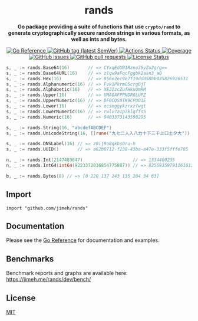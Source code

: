 <h1 align="center">
  rands
</h1>

<p align="center">
  <strong>
    Go package providing a suite of functions that use <code>crypto/rand</code>
    to generate cryptographically secure random strings in various formats, as
    well as ints and bytes.
  </strong>
</p>

<p align="center">
  <a href="https://pkg.go.dev/github.com/jimeh/rands">
    <img src="https://img.shields.io/badge/%E2%80%8B-reference-387b97.svg?logo=go&logoColor=white"
  alt="Go Reference">
  </a>
  <a href="https://github.com/jimeh/rands/releases">
    <img src="https://img.shields.io/github/v/tag/jimeh/rands?label=release" alt="GitHub tag (latest SemVer)">
  </a>
  <a href="https://github.com/jimeh/rands/actions">
    <img src="https://img.shields.io/github/workflow/status/jimeh/rands/CI.svg?logo=github" alt="Actions Status">
  </a>
  <a href="https://codeclimate.com/github/jimeh/rands">
    <img src="https://img.shields.io/codeclimate/coverage/jimeh/rands.svg?logo=code%20climate" alt="Coverage">
  </a>
  <a href="https://github.com/jimeh/rands/issues">
    <img src="https://img.shields.io/github/issues-raw/jimeh/rands.svg?style=flat&logo=github&logoColor=white"
alt="GitHub issues">
  </a>
  <a href="https://github.com/jimeh/rands/pulls">
    <img src="https://img.shields.io/github/issues-pr-raw/jimeh/rands.svg?style=flat&logo=github&logoColor=white" alt="GitHub pull requests">
  </a>
  <a href="https://github.com/jimeh/rands/blob/master/LICENSE">
    <img src="https://img.shields.io/github/license/jimeh/rands.svg?style=flat" alt="License Status">
  </a>
</p>

```go
s, _ := rands.Base64(16)       // => CYxqEdUB1Rzno3SyZu2g/g==
s, _ := rands.Base64URL(16)    // => zlqw9aFqcFggbk2asn3_aQ
s, _ := rands.Hex(16)          // => 956e2ec9e7f19ddd58bb935826926531
s, _ := rands.Alphanumeric(16) // => Fvk1PkrmG5crgOjT
s, _ := rands.Alphabetic(16)   // => XEJIzcZufHkuUmRM
s, _ := rands.Upper(16)        // => UMAGAFPPNDRGLUPZ
s, _ := rands.UpperNumeric(16) // => DF0CQS0TK9CPUO3E
s, _ := rands.Lower(16)        // => ocsmggykzrxzfwgt
s, _ := rands.LowerNumeric(16) // => rwlv7a1p7klqffs5
s, _ := rands.Numeric(16)      // => 9403373143598295

s, _ := rands.String(16, "abcdefABCDEF")                                // => adCDCaDEdeffeDeb
s, _ := rands.UnicodeString(16, []rune("九七二人入八力十下三千上口土夕大")) // => 下下口九力下土夕下土八上二夕大三

s, _ := rands.DNSLabel(16) // => z0ij9o8qkbs0ru-h
s, _ := rands.UUID()       // => a62b8712-f238-43ba-a47e-333f5fffe785

n, _ := rands.Int(2147483647)                   // => 1334400235
n, _ := rands.Int64(int64(9223372036854775807)) // => 8256935979116161233

b, _ := rands.Bytes(8) // => [0 220 137 243 135 204 34 63]
```

## Import

```
import "github.com/jimeh/rands"
```

## Documentation

Please see the
[Go Reference](https://pkg.go.dev/github.com/jimeh/rands#section-documentation)
for documentation and examples.

## Benchmarks

Benchmark reports and graphs are available here:
https://jimeh.me/rands/dev/bench/

## License

[MIT](https://github.com/jimeh/rands/blob/master/LICENSE)
